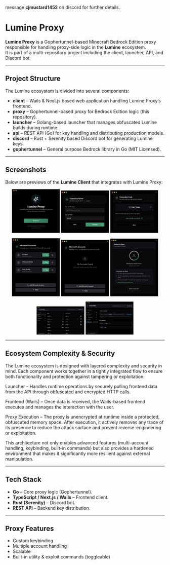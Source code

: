 message **cjmustard1452** on discord for further details.
# Lumine Proxy 

**Lumine Proxy** is a Gophertunnel-based Minecraft Bedrock Edition proxy responsible for handling proxy-side logic in the **Lumine** ecosystem.  
It is part of a multi-repository project including the client, launcher, API, and Discord bot.

---

## Project Structure

The Lumine ecosystem is divided into several components:

- **client** – Wails & Next.js based web application handling Lumine Proxy’s frontend.  
- **proxy** – Gophertunnel-based proxy for Bedrock Edition logic (this repository).  
- **launcher** – Golang-based launcher that manages obfuscated Lumine builds during runtime.  
- **api** – REST API (Go) for key handling and distributing production models.  
- **discord** – Rust + Serenity based Discord bot for generating Lumine keys.  
- **gophertunnel** – General purpose Bedrock library in Go (MIT Licensed).  

---

## Screenshots

Below are previews of the **Lumine Client** that integrates with Lumine Proxy:

<p align="center">
  <img src="assets/d19356f1-6e9a-42e7-88c3-7e4ffc051b0c.png" alt="No Account" width="30%"/>
  <img src="assets/24517bcf-d456-4159-9885-945430d4ccc9.png" alt="Waiting for Player" width="30%"/>
  <img src="assets/1dcda159-5615-4dd1-a06d-b0056fff4fa6.png" alt="Multiple Accounts" width="30%"/>
</p>

<p align="center">
  <img src="assets/4546c240-c633-42b7-98f2-fe22b0f8458d.png" alt="Connect to Server" width="30%"/>
  <img src="assets/c9211e0c-e8ba-470a-b267-adb493fabdb0.png" alt="Connection Code" width="30%"/>
  <img src="assets/fc42dcf0-ae5f-4dc5-9ac9-f4d7fa8a4352.png" alt="Connected" width="30%"/>
</p>

<p align="center">
  <img src="assets/c9211e0c-e8ba-470a-b267-adasf35abdb0.png" alt="Cheats" width="30%"/>
  <img src="assets/c9211e0c-e8ba-470a-b267-adb4933fjsb0.png" alt="Keybinds" width="30%"/>
</p>

---

## Ecosystem Complexity & Security

The Lumine ecosystem is designed with layered complexity and security in mind. Each component works together in a tightly integrated flow to ensure both functionality and protection against tampering or exploitation:

Launcher – Handles runtime operations by securely pulling frontend data from the API through obfuscated and encrypted HTTP calls.

Frontend (Wails) – Once data is received, the Wails-based frontend executes and manages the interaction with the user.

Proxy Execution – The proxy is unencrypted at runtime inside a protected, obfuscated memory space. After execution, it actively removes any trace of its presence to reduce the attack surface and prevent reverse-engineering or exploitation.

This architecture not only enables advanced features (multi-account handling, keybinding, built-in commands) but also provides a hardened environment that makes it significantly more resilient against external manipulation.

---

## Tech Stack

- **Go** – Core proxy logic (Gophertunnel).  
- **TypeScript / Next.js / Wails** – Frontend client.  
- **Rust (Serenity)** – Discord bot.  
- **REST API** – Backend key distribution.  

---

## Proxy Features

- Custom keybinding
- Multiple account handling
- Scalable
- Built-in utility & exploit commands (toggleable)   

